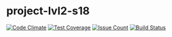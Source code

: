 # project-lvl2-s18

[![Code Climate](https://codeclimate.com/github/maximtop/project-lvl2-s18/badges/gpa.svg)](https://codeclimate.com/github/maximtop/project-lvl2-s18)
[![Test Coverage](https://codeclimate.com/github/maximtop/project-lvl2-s18/badges/coverage.svg)](https://codeclimate.com/github/maximtop/project-lvl2-s18/coverage)
[![Issue Count](https://codeclimate.com/github/maximtop/project-lvl2-s18/badges/issue_count.svg)](https://codeclimate.com/github/maximtop/project-lvl2-s18)
[![Build Status](https://travis-ci.org/maximtop/project-lvl2-s18.svg?branch=master)](https://travis-ci.org/maximtop/project-lvl2-s18)